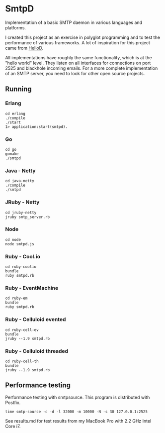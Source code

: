 # SmtpD

Implementation of a basic SMTP daemon in various languages and platforms.

I created this project as an exercise in polyglot programming and to test the performance of various frameworks. A lot of inspiration for this project came from [HelloD](https://github.com/carbonfive/hellod).

All implementations have roughly the same functionality, which is at the "hello world" level. They listen on all interfaces for connections on port 2525 and blackhole incoming emails. For a more complete implementation of an SMTP server, you need to look for other open source projects.

## Running

### Erlang

    cd erlang
    ./compile
    ./start
    1> application:start(smtpd).
    
### Go

    cd go
    gomake
    ./smtpd

### Java - Netty

    cd java-netty
    ./compile
    ./smtpd

### JRuby - Netty

    cd jruby-netty
    jruby smtp_server.rb
    
### Node

    cd node
    node smtpd.js

### Ruby - Cool.io

    cd ruby-coolio
    bundle
    ruby smtpd.rb

### Ruby - EventMachine

    cd ruby-em
    bundle
    ruby smtpd.rb

### Ruby - Celluloid evented

    cd ruby-cell-ev
    bundle
    jruby --1.9 smtpd.rb

### Ruby - Celluloid threaded

    cd ruby-cell-th
    bundle
    jruby --1.9 smtpd.rb

## Performance testing

Performance testing with smtpsource. This program is distributed with Postfix.

    time smtp-source -c -d -l 32000 -m 10000 -N -s 30 127.0.0.1:2525

See results.md for test results from my MacBook Pro with 2.2 GHz Intel Core i7.

